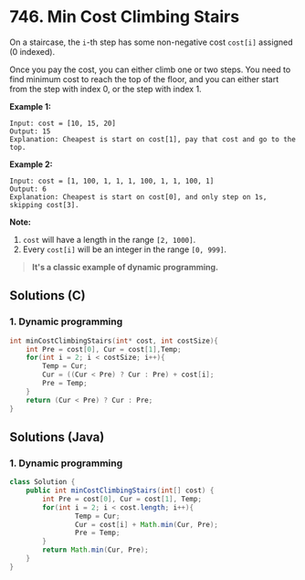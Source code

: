 # 746. Min Cost Climbing Stairs

On a staircase, the `i`-th step has some non-negative cost `cost[i]` assigned (0 indexed).

Once you pay the cost, you can either climb one or two steps. You need to find minimum cost to reach the top of the floor, and you can either start from the step with index 0, or the step with index 1.

**Example 1:**

```
Input: cost = [10, 15, 20]
Output: 15
Explanation: Cheapest is start on cost[1], pay that cost and go to the top.
```

**Example 2:**

```
Input: cost = [1, 100, 1, 1, 1, 100, 1, 1, 100, 1]
Output: 6
Explanation: Cheapest is start on cost[0], and only step on 1s, skipping cost[3].
```

**Note:**

1. `cost` will have a length in the range `[2, 1000]`.
2. Every `cost[i]` will be an integer in the range `[0, 999]`.

> **It's a classic example of dynamic programming.**



## Solutions (C)

### 1. Dynamic programming

```c
int minCostClimbingStairs(int* cost, int costSize){
    int Pre = cost[0], Cur = cost[1],Temp;
    for(int i = 2; i < costSize; i++){
        Temp = Cur;
        Cur = ((Cur < Pre) ? Cur : Pre) + cost[i];
        Pre = Temp;
    }
    return (Cur < Pre) ? Cur : Pre;
}
```



## Solutions (Java)

### 1. Dynamic programming

```java
class Solution {
    public int minCostClimbingStairs(int[] cost) {
        int Pre = cost[0], Cur = cost[1], Temp;
        for(int i = 2; i < cost.length; i++){
                Temp = Cur;
                Cur = cost[i] + Math.min(Cur, Pre);
                Pre = Temp;        
        }
        return Math.min(Cur, Pre);
    }
}
```




